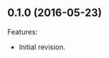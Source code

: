 <!--
	Markdown
-->
<!--
Changelog template:

## Revision (YYYY-mm-dd)
Features:
  - List here the new features.
  
Bugfixes:
  - List here the bug fixes.
-->
  
## 0.1.0 (2016-05-23)
Features:
  - Initial revision.


